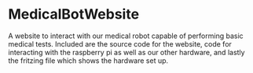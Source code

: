 # MedicalBotWebsite
A website to interact with our medical robot capable of performing basic medical tests. 
Included are the source code for the website, code for interacting with the raspberry pi as well as our other hardware, and lastly the fritzing file which shows the hardware set up.

